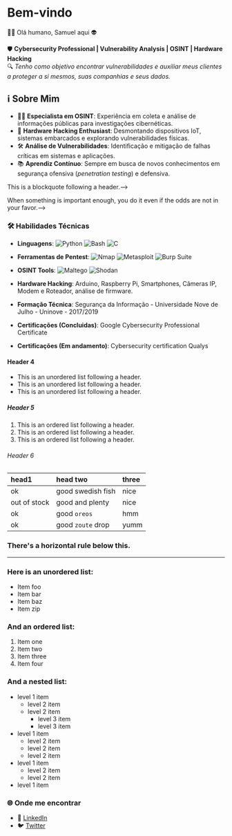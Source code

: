 <!---
layout: default
--->

<!--Text can be **bold**, _italic_, or ~~strikethrough~~.-->

<!--[Link to another page](./another-page.html).--

There should be whitespace between paragraphs.

There should be whitespace between paragraphs. We recommend including a README, or a file with information about your project.-->

# Bem-vindo

👨‍💻 Olá humano, Samuel aqui 👽

🛡️ **Cybersecurity Professional | Vulnerability Analysis | OSINT | Hardware Hacking**  
🔍 *Tenho como objetivo encontrar vulnerabilidades e auxiliar meus clientes a proteger a si mesmos, suas companhias e seus dados.*

<!--This is a normal paragraph following a header. GitHub is a code hosting platform for version control and collaboration. It lets you and others work together on projects from anywhere.-->

## ℹ️ Sobre Mim

- 🕵️‍♂️ **Especialista em OSINT**: Experiência em coleta e análise de informações públicas para investigações cibernéticas.
- 🔧 **Hardware Hacking Enthusiast**: Desmontando dispositivos IoT, sistemas embarcados e explorando vulnerabilidades físicas.
- 🛠️ **Análise de Vulnerabilidades**: Identificação e mitigação de falhas críticas em sistemas e aplicações.
- 📚 **Aprendiz Contínuo**: Sempre em busca de novos conhecimentos em segurança ofensiva (*penetration testing*) e defensiva.

<!--> This is a blockquote following a header.-->
>
<!--> When something is important enough, you do it even if the odds are not in your favor.-->

### 🛠️ Habilidades Técnicas
- **Linguagens**: ![Python](https://img.shields.io/badge/-Python-3776AB?style=flat-square&logo=python&logoColor=white) ![Bash](https://img.shields.io/badge/-Bash-4EAA25?style=flat-square&logo=gnu-bash&logoColor=white) ![C](https://img.shields.io/badge/-C-A8B9CC?style=flat-square&logo=c&logoColor=white)
- **Ferramentas de Pentest**: ![Nmap](https://img.shields.io/badge/-Nmap-4682B4?style=flat-square&logo=nmap&logoColor=white) ![Metasploit](https://img.shields.io/badge/-Metasploit-1F2937?style=flat-square&logo=metasploit&logoColor=white) ![Burp Suite](https://img.shields.io/badge/-Burp_Suite-FE7A16?style=flat-square&logo=burp-suite&logoColor=white)
- **OSINT Tools**: ![Maltego](https://img.shields.io/badge/-Maltego-1B1F23?style=flat-square&logo=data:image/svg+xml;base64,[...]&logoColor=white) ![Shodan](https://img.shields.io/badge/-Shodan-F80000?style=flat-square&logo=shodan&logoColor=white)
- **Hardware Hacking**: Arduino, Raspberry Pi, Smartphones, Câmeras IP, Modem e Roteador, análise de firmware.

- **Formação Técnica**: Segurança da Informação - Universidade Nove de Julho - Uninove - 2017/2019
- **Certificações (Concluidas)**: Google Cybersecurity Professional Certificate
- **Certificações (Em andamento)**: Cybersecurity certification Qualys
<!--
```js
// Javascript code with syntax highlighting.
var fun = function lang(l) {
  dateformat.i18n = require('./lang/' + l)
  return true;
}
```

```ruby
# Ruby code with syntax highlighting
GitHubPages::Dependencies.gems.each do |gem, version|
  s.add_dependency(gem, "= #{version}")
end
``` -->

#### Header 4

*   This is an unordered list following a header.
*   This is an unordered list following a header.
*   This is an unordered list following a header.

##### Header 5

1.  This is an ordered list following a header.
2.  This is an ordered list following a header.
3.  This is an ordered list following a header.

###### Header 6

| head1        | head two          | three |
|:-------------|:------------------|:------|
| ok           | good swedish fish | nice  |
| out of stock | good and plenty   | nice  |
| ok           | good `oreos`      | hmm   |
| ok           | good `zoute` drop | yumm  |

### There's a horizontal rule below this.

* * *

### Here is an unordered list:

*   Item foo
*   Item bar
*   Item baz
*   Item zip

### And an ordered list:

1.  Item one
1.  Item two
1.  Item three
1.  Item four

### And a nested list:

- level 1 item
  - level 2 item
  - level 2 item
    - level 3 item
    - level 3 item
- level 1 item
  - level 2 item
  - level 2 item
  - level 2 item
- level 1 item
  - level 2 item
  - level 2 item
- level 1 item

### 🌐 Onde me encontrar
- 💼 [LinkedIn](https://www.linkedin.com/in/samuelsants/)
- 🐦 [Twitter](https://twitter.com/seutwitter)

<!--Small image

![Octocat](https://github.githubassets.com/images/icons/emoji/octocat.png)

### Large image

![Branching](https://guides.github.com/activities/hello-world/branching.png)


### Definition lists can be used with HTML syntax.

<dl>
<dt>Name</dt>
<dd>Godzilla</dd>
<dt>Born</dt>
<dd>1952</dd>
<dt>Birthplace</dt>
<dd>Japan</dd>
<dt>Color</dt>
<dd>Green</dd>
</dl>

```
Long, single-line code blocks should not wrap. They should horizontally scroll if they are too long. This line should be long enough to demonstrate this.
```

```
The final element.
``` -->
